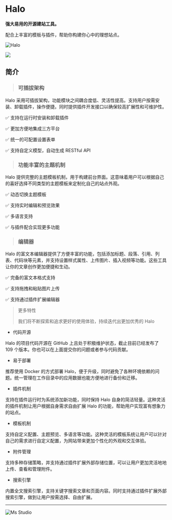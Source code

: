 # Halo

**强大易用的开源建站工具。**

配合上丰富的模板与插件，帮助你构建你心中的理想站点。

![Halo](https://file.lifebus.top/imgs/halo_cover.png)

![](https://img.shields.io/badge/%E6%96%B0%E7%96%86%E8%90%8C%E6%A3%AE%E8%BD%AF%E4%BB%B6%E5%BC%80%E5%8F%91%E5%B7%A5%E4%BD%9C%E5%AE%A4-%E6%8F%90%E4%BE%9B%E6%8A%80%E6%9C%AF%E6%94%AF%E6%8C%81-blue)

## 简介

> ### 可插拔架构

Halo 采用可插拔架构，功能模块之间耦合度低、灵活性提高。支持用户按需安装、卸载插件，操作便捷。同时提供插件开发接口以确保较高扩展性和可维护性。

✅ 支持在运行时安装和卸载插件

✅ 更加方便地集成三方平台

✅ 统一的可配置设置表单

✅ 支持自定义模型，自动生成 RESTful API


> ### 功能丰富的主题机制

Halo 提供完整的主题模板机制，用于构建前台界面。这意味着用户可以根据自己的喜好选择不同类型的主题模板来定制化自己的站点外观。

✅ 动态切换主题模板

✅ 支持实时编辑和预览效果

✅ 多语言支持

✅ 与插件配合实现更多功能

> ### 编辑器

Halo 的富文本编辑器提供了方便丰富的功能，包括添加标题、段落、引用、列表、代码块等元素，并支持设置样式属性、上传图片、插入视频等功能。这些工具让你的文章创作更加便捷和生动。

✅ 完备的富文本格式支持

✅ 支持拖拽和粘贴图片上传

✅ 支持通过插件扩展编辑器

> 更多特性
>
> 我们将不断探索和追求更好的使用体验，持续迭代出更加优秀的 Halo

+ 代码开源

Halo 的项目代码开源在 GitHub 上且处于积极维护状态，截止目前已经发布了 109 个版本。你也可以在上面提交你的问题或者参与代码贡献。

+ 易于部署

推荐使用 Docker 的方式部署 Halo，便于升级，同时避免了各种环境依赖的问题。统一管理在工作目录中的应用数据也能方便地进行备份和迁移。

+ 插件机制

支持在插件运行时为系统添加新功能，同时保持 Halo 自身的简洁轻量。这种灵活的插件机制让用户根据自身需求自由扩展 Halo
的功能，帮助用户实现富有想象力的站点。

+ 模板机制

支持自定义配置、主题预览、多语言等功能。这种灵活的模板系统让用户可以针对自己的需求进行自定义配置，为网站带来更加个性化的外观和交互体验。

+ 附件管理

支持多种存储策略，并支持通过插件扩展外部存储位置，可以让用户更加灵活地地上传、查看和管理附件。

+ 搜索引擎

内置全文搜索引擎，支持关键字搜索文章和页面内容。同时支持通过插件扩展外部搜索引擎，做到让用户按需选择、自由扩展。

---

![Ms Studio](https://file.lifebus.top/imgs/ms_blank_001.png)
